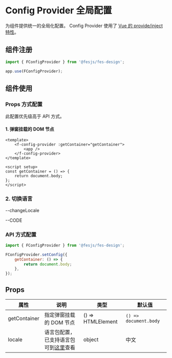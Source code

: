 # Config Provider 全局配置

为组件提供统一的全局化配置。
Config Provider 使用了 [Vue 的 provide/inject 特性](https://v3.vuejs.org/guide/composition-api-provide-inject.html#using-provide)。

## 组件注册

```js
import { FConfigProvider } from '@fesjs/fes-design';

app.use(FConfigProvider);
```

## 组件使用

### Props 方式配置

此配置优先级高于 API 方式。

#### 1. 弹窗挂载的 DOM 节点

```vue
<template>
    <f-config-provider :getContainer="getContainer">
        <app />
    </f-config-provider>
</template>

<script setup>
const getContainer = () => {
    return document.body;
};
</script>
```

### 2. 切换语言

--changeLocale

--CODE

### API 方式配置

```js
import { FConfigProvider } from '@fesjs/fes-design';

FConfigProvider.setConfig({
    getContainer: () => {
        return document.body;
    },
});
```

## Props

| 属性         | 说明                                                                                                             | 类型              | 默认值                |
| ------------ | ---------------------------------------------------------------------------------------------------------------- | ----------------- | --------------------- |
| getContainer | 指定弹窗挂载的 DOM 节点                                                                                          | () => HTMLElement | `() => document.body` |
| locale       | 语言包配置，已支持语言包可到[这里](https://github.com/WeBankFinTech/fes-design/tree/main/components/locales)查看 | object            | 中文                  |
